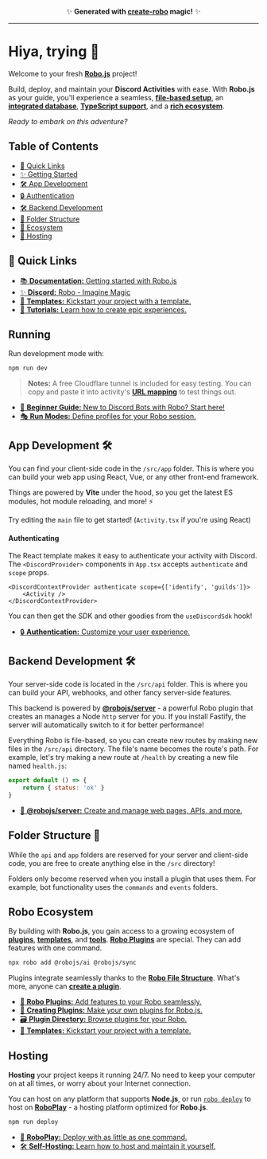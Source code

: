 <p align="center">✨ <strong>Generated with <a href="https://robojs.dev/create-robo">create-robo</a> magic!</strong> ✨</p>

---

# Hiya, trying 🌈

Welcome to your fresh **[Robo.js](https://robojs.dev)** project!

Build, deploy, and maintain your **Discord Activities** with ease. With **Robo.js** as your guide, you'll experience a seamless, **[file-based setup](https://robojs.dev/discord-activities/file-structure)**, an **[integrated database](https://robojs.dev/robojs/flashcore)**, **[TypeScript support](https://robojs.dev/robojs/typescript)**, and a **[rich ecosystem](https://robojs.dev/plugins/overview)**.

_Ready to embark on this adventure?_

## Table of Contents

- [🔗 Quick Links](#🔗-quick-links)
- [✨ Getting Started](#✨-getting-started)
- [🛠️ App Development](#️🛠️-app-development)
- [🔒 Authentication](#🔒-authentication)
- [🛠️ Backend Development](#️🛠️-backend-development)
- [📁 Folder Structure](#📁-folder-structure)
- [🔌 Ecosystem](#ecosystem)
- [🚀 Hosting](#hosting)

## 🔗 Quick Links

- [📚 **Documentation:** Getting started with Robo.js](https://robojs.dev/discord-activities)
- [✨ **Discord:** Robo - Imagine Magic](https://robojs.dev/discord)
- [🔗 **Templates:** Kickstart your project with a template.](https://robojs.dev/plugins/create)
- [📖 **Tutorials:** Learn how to create epic experiences.](https://dev.to/waveplay)

## Running

Run development mode with:

```bash
npm run dev
```

> **Notes:** A free Cloudflare tunnel is included for easy testing. You can copy and paste it into activity's **[URL mapping](https://robojs.dev/discord-activities/proxy#url-mapping)** to test things out.

- [🔰 **Beginner Guide:** New to Discord Bots with Robo? Start here!](https://robojs.dev/discord-bots/beginner-guide)
- [🎭 **Run Modes:** Define profiles for your Robo session.](https://robojs.dev/robojs/mode#default-modes)

## App Development 🛠️

You can find your client-side code in the `/src/app` folder. This is where you can build your web app using React, Vue, or any other front-end framework.

Things are powered by **Vite** under the hood, so you get the latest ES modules, hot module reloading, and more! ⚡

Try editing the `main` file to get started! (`Activity.tsx` if you're using React)

#### Authenticating

The React template makes it easy to authenticate your activity with Discord. The `<DiscordProvider>` components in `App.tsx` accepts `authenticate` and `scope` props.

```tsx
<DiscordContextProvider authenticate scope={['identify', 'guilds']}>
	<Activity />
</DiscordContextProvider>
```

You can then get the SDK and other goodies from the `useDiscordSdk` hook!

- [🔒 **Authentication:** Customize your user experience.](https://robojs.dev/discord-activities/authentication)

## Backend Development 🛠️

Your server-side code is located in the `/src/api` folder. This is where you can build your API, webhooks, and other fancy server-side features.

This backend is powered by [**@robojs/server**](https://robojs.dev/plugins/server) - a powerful Robo plugin that creates an manages a Node `http` server for you. If you install Fastify, the server will automatically switch to it for better performance!

Everything Robo is file-based, so you can create new routes by making new files in the `/src/api` directory. The file's name becomes the route's path. For example, let's try making a new route at `/health` by creating a new file named `health.js`:

```js
export default () => {
	return { status: 'ok' }
}
```

- [🔌 **@robojs/server:** Create and manage web pages, APIs, and more.](https://robojs.dev/plugins/server)

## Folder Structure 📁

While the `api` and `app` folders are reserved for your server and client-side code, you are free to create anything else in the `/src` directory!

Folders only become reserved when you install a plugin that uses them. For example, bot functionality uses the `commands` and `events` folders.

## Robo Ecosystem

By building with **Robo.js**, you gain access to a growing ecosystem of **[plugins](https://robojs.dev/plugins/directory)**, **[templates](https://robojs.dev/templates/overview)**, and **[tools](https://robojs.dev/cli/overview)**. **[Robo Plugins](https://robojs.dev/plugins/overview)** are special. They can add features with one command.

```bash
npx robo add @robojs/ai @robojs/sync
```

Plugins integrate seamlessly thanks to the **[Robo File Structure](https://robojs.dev/discord-bots/file-structure)**. What's more, anyone can **[create a plugin](https://robojs.dev/plugins/create)**.

- [🔌 **Robo Plugins:** Add features to your Robo seamlessly.](https://robojs.dev/plugins/install)
- [🔌 **Creating Plugins:** Make your own plugins for Robo.js.](https://robojs.dev/plugins/create)
- [🗃️ **Plugin Directory:** Browse plugins for your Robo.](https://robojs.dev/plugins/create)
- [🔗 **Templates:** Kickstart your project with a template.](https://robojs.dev/plugins/create)

## Hosting

**Hosting** your project keeps it running 24/7. No need to keep your computer on at all times, or worry about your Internet connection.

You can host on any platform that supports **Node.js**, or run [`robo deploy`](https://robojs.dev/cli/robo#distributing) to host on **[RoboPlay](https://roboplay.dev)** - a hosting platform optimized for **Robo.js**.

```bash
npm run deploy
```

- [🚀 **RoboPlay:** Deploy with as little as one command.](https://robojs.dev/hosting/roboplay)
- [🛠️ **Self-Hosting:** Learn how to host and maintain it yourself.](https://robojs.dev/hosting/overview)
